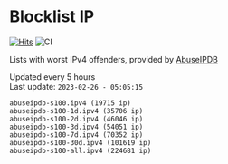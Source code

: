 # Blocklist IP

[![Hits](https://hits.seeyoufarm.com/api/count/incr/badge.svg?url=https%3A%2F%2Fgithub.com%2Fborestad%2Fblocklist-ip%2F&count_bg=%2379C83D&title_bg=%23555555&icon=&icon_color=%23E7E7E7&title=hits&edge_flat=false)](https://hits.seeyoufarm.com)  ![CI](https://img.shields.io/github/workflow/status/borestad/blocklist-ip/CI?style=flat-square)

Lists with worst IPv4 offenders, provided by [AbuseIPDB](https://www.abuseipdb.com/)

<!-- FOOTER-PLACEHOLDER -->
Updated every 5 hours<br>
Last update: `2023-02-26 - 05:05:15`
```
abuseipdb-s100.ipv4 (19715 ip)
abuseipdb-s100-1d.ipv4 (35706 ip)
abuseipdb-s100-2d.ipv4 (46046 ip)
abuseipdb-s100-3d.ipv4 (54051 ip)
abuseipdb-s100-7d.ipv4 (70352 ip)
abuseipdb-s100-30d.ipv4 (101619 ip)
abuseipdb-s100-all.ipv4 (224681 ip)
```
